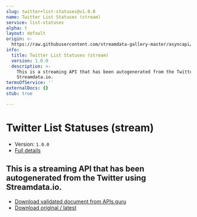 ```yaml
---
slug: twitter+list-statuses@v1.0.0
name: Twitter List Statuses (stream)
service: list-statuses
alpha: t
layout: default
origin: >-
  https://raw.githubusercontent.com/streamdata-gallery-master/asyncapi/master/_listings/twitter/twitter-list-statuses-stream-async.md
info:
  title: Twitter List Statuses (stream)
  version: 1.0.0
  description: >-
    This is a streaming API that has been autogenerated from the Twitter using
    Streamdata.io.
termsOfService: ''
externalDocs: {}
stub: true

---
```

# Twitter List Statuses (stream)

* Version: `1.0.0`
* [Full details](../html/twitter+list-statuses@v1.0.0.html)



## This is a streaming API that has been autogenerated from the Twitter using Streamdata.io.



* [Download validated document from APIs.guru](https://raw.githubusercontent.com/APIs-guru/asyncapi-directory/master/docs/APIs/twitter%2Blist-statuses%40v1.0.0.yaml)
* [Download original / latest](https://raw.githubusercontent.com/streamdata-gallery-master/asyncapi/master/_listings/twitter/twitter-list-statuses-stream-async.md)

<script type="application/ld+json">
{
  "@context": "http://schema.org/",
  "@type": "WebAPI",
  "description": "This is a streaming API that has been autogenerated from the Twitter using Streamdata.io.",
  "documentation": "",

  "name": "Twitter List Statuses (stream)"
}
</script>
